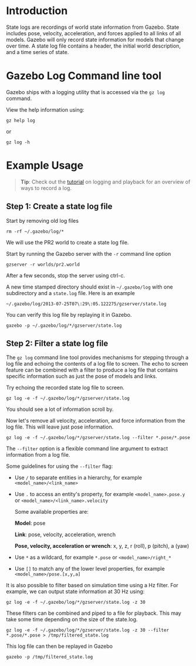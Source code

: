 # Introduction

State logs are recordings of world state information from Gazebo. State includes pose, velocity, acceleration, and forces applied to all links of all models. Gazebo will only record state information for models that change over time. A state log file contains a header, the initial world description, and a time series of state.

# Gazebo Log Command line tool

Gazebo ships with a logging utility that is accessed via the `gz log` command.

View the help information using:

~~~
gz help log
~~~

or

~~~
gz log -h
~~~

# Example Usage

> **Tip**: Check out the
[tutorial](/tutorials?tut=logging_playback)
on logging and playback for an overview of ways to record a log.

## Step 1: Create a state log file

Start by removing old log files

~~~
rm -rf ~/.gazebo/log/*
~~~

We will use the PR2 world to create a state log file.

Start by running the Gazebo server with the `-r` command line option

~~~
gzserver -r worlds/pr2.world
~~~

After a few seconds, stop the server using ctrl-c.

A new time stamped directory should exist in `~/.gazebo/log` with one subdirectory and a `state.log` file. Here is an example

~~~
~/.gazebo/log/2013-07-25T07\:29\:05.122275/gzserver/state.log
~~~

You can verify this log file by replaying it in Gazebo.

~~~
gazebo -p ~/.gazebo/log/*/gzserver/state.log
~~~

## Step 2: Filter a state log file

The `gz log` command line tool provides mechanisms for stepping through a log file and echoing the contents of a log file to screen. The echo to screen feature can be combined with a filter to produce a log file that contains specific information such as just the pose of models and links.

Try echoing the recorded state log file to screen.

~~~
gz log -e -f ~/.gazebo/log/*/gzserver/state.log
~~~

You should see a lot of information scroll by.

Now let's remove all velocity, acceleration, and force information from the log file. This will leave just pose information.

~~~
gz log -e -f ~/.gazebo/log/*/gzserver/state.log --filter *.pose/*.pose
~~~

The `--filter` option is a flexible command line argument to extract information from a log file.

Some guidelines for using the `--filter` flag:

* Use `/` to separate entities in a hierarchy, for example `<model_name>/<link_name>`

* Use `.` to access an entity's property, for example `<model_name>.pose.y` or `<model_name>/<link_name>.velocity`

  Some available properties are:

  **Model**: pose

  **Link**: pose, velocity, acceleration, wrench

  **Pose, velocity, acceleration or wrench**: x, y, z, r (roll), p (pitch), a (yaw)

* Use `*` as a wildcard, for example `*.pose` or `<model_name>/right_*`

* Use `[]` to match any of the lower level properties, for example `<model_name>/pose.[x,y,a]`

It is also possible to filter based on simulation time using a Hz filter.
For example, we can output state information at 30 Hz using:

~~~
gz log -e -f ~/.gazebo/log/*/gzserver/state.log -z 30
~~~

These filters can be combined and piped to a file for playback. This may take some time depending on the size of the state.log.

~~~
gz log -e -f ~/.gazebo/log/*/gzserver/state.log -z 30 --filter *.pose/*.pose > /tmp/filtered_state.log
~~~

This log file can then be replayed in Gazebo

~~~
gazebo -p /tmp/filtered_state.log
~~~




